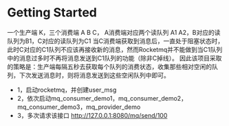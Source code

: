 # Getting Started

一个生产端 K，三个消费端 A B C， A消费端对应两个读队列 A1 A2，B对应的读队列为B1，C对应的读队列为C1
当C消费端获取到消息后，一直处于阻塞状态时，此时C对应的C1队列不应该再接收新的消息，然而Rocketmq并不能做到当C1队列中的消息过多时不再将消息发送到C1队列的功能（除非C掉线）。
因此该项目采取的策略是：生产端每隔五秒去获取每个队列的消费状态，收集那些相对空闲的队列，下次发送消息时，则将消息发送到这些空闲队列中即可。

* 1，启动rocketmq，并创建user_msg
* 2，依次启动mq_consumer_demo1，mq_consumer_demo2，mq_consumer_demo3，mq_provider_demo
* 3，多次请求该接口 http://127.0.0.1:8080/mq/send/100


